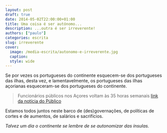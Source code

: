 ```yaml
---
layout: post
draft: true
date: 2014-05-02T22:00:00+01:00
title: Uma coisa é ser autónomo...
description: ...outra é ser irreverente!
authors: ["paulo"]
categories: escrita
slug: irreverente
cover:
  image: /media-escrita/autonomo-e-irreverente.jpg
  caption:
  style: wide
---
```


Se por vezes os portugueses do continente esquecem-se dos portugueses das ilhas, desta vez, e lamentavelmente, os portugueses das ilhas açorianas esqueceram-se dos portugueses do continente.

>Funcionários públicos nos Açores voltam às 35 horas semanais
[link da notícia do Público](http://www.publico.pt/economia/noticia/funcionarios-publicos-nos-acores-voltam-as-35-horas-semanais-1634360)

Estamos todos juntos neste barco de (des)governações, de políticas de cortes e de aumentos, de salários e sacrifícios.

*Talvez um dia o continente se lembre de se autonomizar das ínsulas.*
